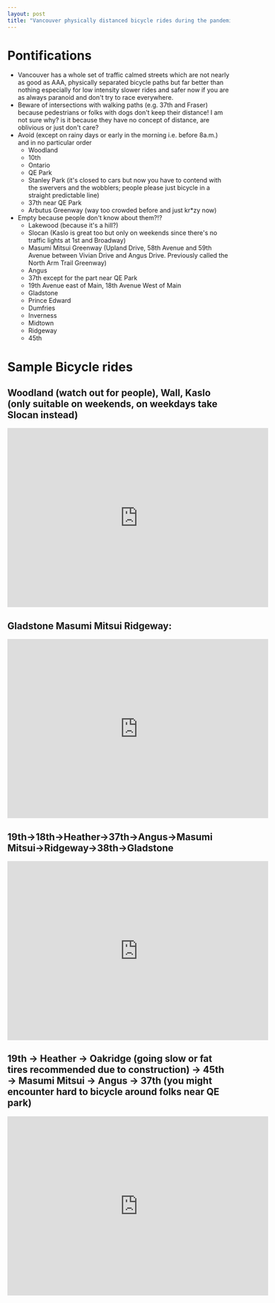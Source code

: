 ```yaml
---
layout: post
title: "Vancouver physically distanced bicycle rides during the pandemic: stay away from popular routes, beware of intersections with pedestrian paths"
---
```


# Pontifications

* Vancouver has a whole set of traffic calmed streets which are not nearly as good as AAA, physically separated bicycle paths but far better than nothing especially for low intensity slower rides and safer now if you are as always paranoid and don't try to race everywhere.
* Beware of intersections with walking paths (e.g. 37th and Fraser) because pedestrians or folks with dogs don't keep their distance! I am not sure why? is it because they have no concept of distance, are oblivious or just don't care?
* Avoid (except on rainy days or early in the morning i.e. before 8a.m.) and in no particular order
  * Woodland
  * 10th
  * Ontario
  * QE Park
  * Stanley Park (it's closed to cars but now you have to contend with the swervers and the wobblers; people please just bicycle in a straight predictable line)
  * 37th near QE Park
  * Arbutus Greenway (way too crowded before and just kr*zy now)
* Empty because people don't know about them?!?
  * Lakewood (because it's a hill?)
  * Slocan (Kaslo is great too but only on weekends since there's no traffic lights at 1st and Broadway)
  * Masumi Mitsui Greenway (Upland Drive, 58th Avenue and 59th Avenue between Vivian Drive and Angus Drive. Previously called the North Arm Trail Greenway)
  * Angus
  * 37th except for the part near QE Park
  * 19th Avenue east of Main, 18th Avenue West of Main
  * Gladstone
  * Prince Edward
  * Dumfries
  * Inverness
  * Midtown
  * Ridgeway
  * 45th

# Sample Bicycle rides
## Woodland (watch out for people), Wall, Kaslo (only suitable on weekends, on weekdays take Slocan instead)

<iframe height='405' width='590' frameborder='0' allowtransparency='true' scrolling='no' src='https://www.strava.com/activities/3286671492/embed/e078e08bba8e3327c6f2485fbd249f1d8ce77f40'></iframe>

## Gladstone Masumi Mitsui Ridgeway:

<iframe height='405' width='590' frameborder='0' allowtransparency='true' scrolling='no' src='https://www.strava.com/activities/3281862239/embed/348451c6cf05acb3c69181dbbac9a55da58e5b78'></iframe>

## 19th->18th->Heather->37th->Angus->Masumi Mitsui->Ridgeway->38th->Gladstone 

<iframe height='405' width='590' frameborder='0' allowtransparency='true' scrolling='no' src='https://www.strava.com/activities/3269026494/embed/90a5f46871afd5a0685c4fcda4c842c9d7ecdd37'></iframe>

## 19th -> Heather -> Oakridge (going slow or fat tires recommended due to construction) -> 45th -> Masumi Mitsui -> Angus -> 37th (you might encounter hard to bicycle around folks near QE park)

<iframe height='405' width='590' frameborder='0' allowtransparency='true' scrolling='no' src='https://www.strava.com/activities/3260765758/embed/8e1533a9d5feb230a986591adaf5c1d544dac179'></iframe>

